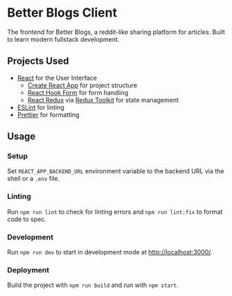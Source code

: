 # Better Blogs Client

The frontend for Better Blogs, a reddit-like sharing platform for articles. Built to learn modern fullstack development.

## Projects Used

- [React](https://github.com/facebook/react) for the User Interface
  - [Create React App](https://github.com/facebook/create-react-app) for project structure
  - [React Hook Form](https://react-hook-form.com/) for form handling
  - [React Redux](https://github.com/reduxjs/react-redux) via [Redux Toolkit](https://github.com/reduxjs/redux-toolkit) for state management
- [ESLint](https://github.com/eslint/eslint) for linting
- [Prettier](https://github.com/prettier/prettier) for formatting

## Usage

### Setup

Set `REACT_APP_BACKEND_URL` environment variable to the backend URL via the shell or a `.env` file.

### Linting

Run `npm run lint` to check for linting errors and `npm run lint:fix` to format code to spec.

### Development

Run `npm run dev` to start in development mode at [http://localhost:3000/](http://localhost:3000/).

### Deployment

Build the project with `npm run build` and run with `npm start`.
